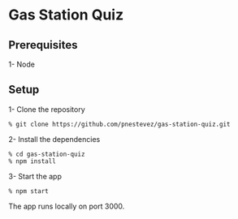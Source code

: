 # Gas Station Quiz

## Prerequisites

1- Node

## Setup

1- Clone the repository

    % git clone https://github.com/pnestevez/gas-station-quiz.git

2- Install the dependencies

    % cd gas-station-quiz
    % npm install

3- Start the app

    % npm start

The app runs locally on port 3000.
